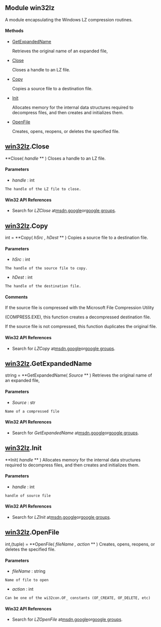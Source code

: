 
## Module win32lz

A module encapsulating the Windows LZ compression routines.

#### Methods


  - [GetExpandedName](win32lz.md#win32lzGetExpandedName)

    Retrieves the original name of an expanded file,&nbsp;

  - [Close](win32lz.md#win32lzClose)

    Closes a handle to an LZ file.&nbsp;

  - [Copy](win32lz.md#win32lzCopy)

    Copies a source file to a destination file.&nbsp;

  - [Init](win32lz.md#win32lzInit)

    Allocates memory for the internal data structures required to decompress files, and then creates and initializes them.&nbsp;

  - [OpenFile](win32lz.md#win32lzOpenFile)

    Creates, opens, reopens, or deletes the specified file.&nbsp;

## [win32lz](README.md#win32lz).Close

 **Close( *handle* ** )
Closes a handle to an LZ file.

#### Parameters


  -  *handle* : int

    The handle of the LZ file to close.

#### Win32 API References


  - Search for *LZClose* at[msdn](README.md#http://search.msdn.microsoft.com/search/results.aspx?view=msdn&query=LZClose),[google](README.md#http://www.google.com/search?q=LZClose)or[google groups](README.md#http://groups.google.com/groups?q=LZClose).

## [win32lz](README.md#win32lz).Copy

int = **Copy( *hSrc*  *, hDest* ** )
Copies a source file to a destination file.

#### Parameters


  -  *hSrc* : int

    The handle of the source file to copy.

  -  *hDest* : int

    The handle of the destination file.

#### Comments
If the source file is compressed with the Microsoft File Compression Utility 

(COMPRESS.EXE), this function creates a decompressed destination file. 

If the source file is not compressed, this function duplicates the original file.

#### Win32 API References


  - Search for *LZCopy* at[msdn](README.md#http://search.msdn.microsoft.com/search/results.aspx?view=msdn&query=LZCopy),[google](README.md#http://www.google.com/search?q=LZCopy)or[google groups](README.md#http://groups.google.com/groups?q=LZCopy).

## [win32lz](README.md#win32lz).GetExpandedName

string = **GetExpandedName( *Source* ** )
Retrieves the original name of an expanded file,

#### Parameters


  -  *Source* : str

    Name of a compressed file

#### Win32 API References


  - Search for *GetExpandedName* at[msdn](README.md#http://search.msdn.microsoft.com/search/results.aspx?view=msdn&query=GetExpandedName),[google](README.md#http://www.google.com/search?q=GetExpandedName)or[google groups](README.md#http://groups.google.com/groups?q=GetExpandedName).

## [win32lz](README.md#win32lz).Init

 **Init( *handle* ** )
Allocates memory for the internal data structures required to decompress files, and then creates and initializes them.

#### Parameters


  -  *handle* : int

    handle of source file

#### Win32 API References


  - Search for *LZInit* at[msdn](README.md#http://search.msdn.microsoft.com/search/results.aspx?view=msdn&query=LZInit),[google](README.md#http://www.google.com/search?q=LZInit)or[google groups](README.md#http://groups.google.com/groups?q=LZInit).

## [win32lz](README.md#win32lz).OpenFile

int,(tuple) = **OpenFile( *fileName*  *, action* ** )
Creates, opens, reopens, or deletes the specified file.

#### Parameters


  -  *fileName* : string

    Name of file to open

  -  *action* : int

    Can be one of the wi32con.OF_ constants (OF_CREATE, OF_DELETE, etc)

#### Win32 API References


  - Search for *LZOpenFile* at[msdn](README.md#http://search.msdn.microsoft.com/search/results.aspx?view=msdn&query=LZOpenFile),[google](README.md#http://www.google.com/search?q=LZOpenFile)or[google groups](README.md#http://groups.google.com/groups?q=LZOpenFile).